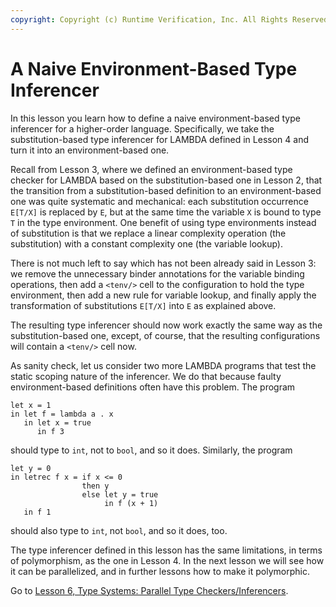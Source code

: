 ```yaml
---
copyright: Copyright (c) Runtime Verification, Inc. All Rights Reserved.
---
```


# A Naive Environment-Based Type Inferencer

In this lesson you learn how to define a naive environment-based type
inferencer for a higher-order language. Specifically, we take the
substitution-based type inferencer for LAMBDA defined in Lesson 4 and
turn it into an environment-based one.

Recall from Lesson 3, where we defined an environment-based type
checker for LAMBDA based on the substitution-based one in Lesson 2,
that the transition from a substitution-based definition to an
environment-based one was quite systematic and mechanical: each
substitution occurrence `E[T/X]` is replaced by `E`, but at the same time
the variable `X` is bound to type `T` in the type environment. One benefit
of using type environments instead of substitution is that we replace
a linear complexity operation (the substitution) with a constant
complexity one (the variable lookup).

There is not much left to say which has not been already said in
Lesson 3: we remove the unnecessary binder annotations for the
variable binding operations, then add a `<tenv/>` cell to the
configuration to hold the type environment, then add a new rule for
variable lookup, and finally apply the transformation of substitutions
`E[T/X]` into `E` as explained above.

The resulting type inferencer should now work exactly the same way as
the substitution-based one, except, of course, that the resulting
configurations will contain a `<tenv/>` cell now.

As sanity check, let us consider two more LAMBDA programs that test
the static scoping nature of the inferencer. We do that because
faulty environment-based definitions often have this problem. The
program

    let x = 1
    in let f = lambda a . x
       in let x = true
          in f 3

should type to `int`, not to `bool`, and so it does. Similarly, the
program

    let y = 0
    in letrec f x = if x <= 0
                    then y
                    else let y = true
                         in f (x + 1)
       in f 1

should also type to `int`, not `bool`, and so it does, too.

The type inferencer defined in this lesson has the same limitations,
in terms of polymorphism, as the one in Lesson 4. In the next
lesson we will see how it can be parallelized, and in further lessons
how to make it polymorphic.

Go to [Lesson 6, Type Systems: Parallel Type Checkers/Inferencers](../lesson_6/README.md).
